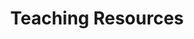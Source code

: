---
title: Teaching Resources
weight: 1
draft: false
cardsTitle: 
cards:
  - title: Lesson Plans
    img: text-icon.jpg
    alt: alt tag
    text: See one- and multi-day lesson plans using primary sources.
    btn:
      text: View lesson plans
      url: /teaching-resources/lesson-plans/
  - title: Semester Outline
    img: boycott-hits-problem-school.jpg
    alt: "Rev. Milton Galamison in a \"600\" school classroom with a group of black teenagers"
    text: A suggested semester-long curriculum for 12th Grade Participation in Government, based on materials from the New York City Civil Rights History Project. 
    btn:
      text: View semester outline
      url: /teaching-resources/semester-outline/
  - title: Close Reading Examples
    img: nelson-luna-video.jpg
    alt: 
    text: Watch and listen as educator and students activists closely read primary sources that resonate with them. 
    btn:
      text: View close reading videos
      url: /teaching-resources/close-reading-examples/
  - title: Disability Justice - 5 Day Lesson Plan
    img: sofedup-handbook.jpg
    alt: The cover of the handbook features an illustration of a man sitting in a wheelchair facing forward with arms outstretched to the side. His hands push apart the words, “handi” and “capped.”
    text: >
     "Disrupting Normal" 5-day lesson plan on disability justice.
    btn:
      text: View lesson plan
      url: /teaching-resources/disability-justice
  - title: Resources to Learn More
    img: text-icon.jpg
    alt: alt tag
    text: See more resources.
    btn:
      text: View resources
      url: /teaching-resources/additional-resources/
  - title: Creating a Safe Learning Community
    img: text-icon.jpg
    alt: alt tag
    text: See more resources.
    btn:
      text: View resources
      url: /teaching-resources/safe-learning-community/
---